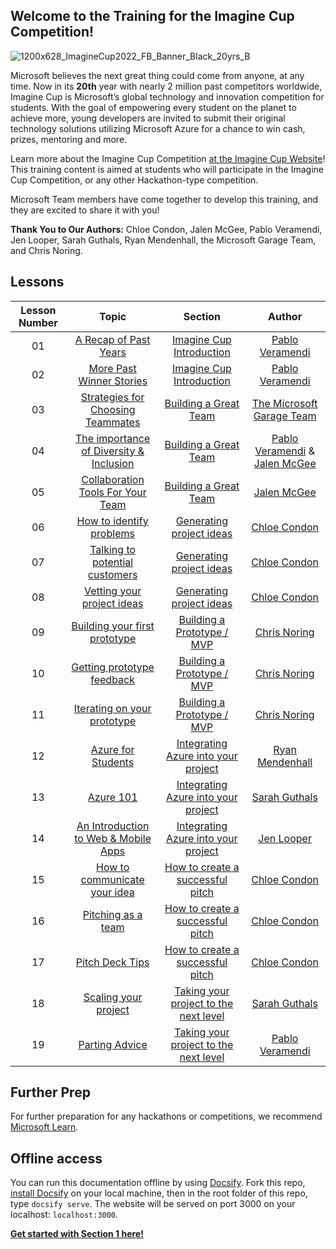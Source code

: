 ## Welcome to the Training for the Imagine Cup Competition!

![1200x628_ImagineCup2022_FB_Banner_Black_20yrs_B](https://user-images.githubusercontent.com/87670464/133935325-0cdcdfa1-8277-4892-99a3-7d3e089a0b8e.png)

Microsoft believes the next great thing could come from anyone, at any time. Now in its **20th** year with nearly 2 million past competitors worldwide, Imagine Cup is Microsoft’s global technology and innovation competition for students. With the goal of empowering every student on the planet to achieve more, young developers are invited to submit their original technology solutions utilizing Microsoft Azure for a chance to win cash, prizes, mentoring and more.

Learn more about the Imagine Cup Competition [at the Imagine Cup Website](https://imaginecup.microsoft.com/en-us/Events)!
This training content is aimed at students who will participate in the Imagine Cup Competition, or any other Hackathon-type competition.

Microsoft Team members have come together to develop this training, and they are excited to share it with you!

**Thank You to Our Authors:** Chloe Condon, Jalen McGee, Pablo Veramendi, Jen Looper, Sarah Guthals, Ryan Mendenhall, the Microsoft Garage Team, and Chris Noring. 

## Lessons

| Lesson Number | Topic | Section | Author |
| :-----------: | :---: | :----: | :----: | 
| 01 | [A Recap of Past Years](/1-Imagine-Cup-Introduction/1.A-Recap-of-Past-Years/README.md) | [Imagine Cup Introduction]( /1-Imagine-Cup-Introduction) | [Pablo Veramendi](https://twitter.com/IamPablo) |
| 02 | [More Past Winner Stories]( /1-Imagine-Cup-Introduction/2.More-Past-Winner-Stories/README.md) | [Imagine Cup Introduction]( /1-Imagine-Cup-Introduction) | [Pablo Veramendi](https://twitter.com/IamPablo) |
| 03 | [Strategies for Choosing Teammates](/2-Building-a-Team/1.Choosing-Your-Teammates/README.md) | [Building a Great Team](/2-Building-a-Team) | [The Microsoft Garage Team](https://www.microsoft.com/en-us/garage/) |
| 04 | [The importance of Diversity & Inclusion](/2-Building-a-Team/2.The-Importance-of-Diversity-&-Inclusion)  | [Building a Great Team]( /2-Building-a-Team) | [Pablo Veramendi](https://twitter.com/IamPablo) & [Jalen McGee](https://twitter.com/JalenMcG) |
| 05 | [Collaboration Tools For Your Team]( /2-Building-a-Team/3.Team-Collaboration-Tools/) | [Building a Great Team]( /2-Building-a-Team) | [Jalen McGee](https://twitter.com/JalenMcG) |
| 06 | [How to identify problems]( /3-Generating-Project-Ideas/1.How-to-Identify-Problems/README.md) | [Generating project ideas]( /3-Generating-Project-Ideas/README.md) | [Chloe Condon]( https://twitter.com/ChloeCondon) |
| 07 | [Talking to potential customers]( 3-Generating-Project-Ideas/2.Talking-to-Potential-Customers/README.md)  | [Generating project ideas]( /3-Generating-Project-Ideas/README.md) | [Chloe Condon]( https://twitter.com/ChloeCondon) |
| 08 | [Vetting your project ideas]( /3-Generating-Project-Ideas/3.Vetting-Your-Project-Ideas/README.md) | [Generating project ideas]( /3-Generating-Project-Ideas) | [Chloe Condon]( https://twitter.com/ChloeCondon) |
| 09 | [Building your first prototype]( /4-Building-A-Prototype/1.Building-Your-First-Prototype/README.md) | [Building a Prototype / MVP]( /4-Building-A-Prototype/README.md) | [Chris Noring](https://twitter.com/chris_noring) |
| 10 | [Getting prototype feedback]( /4-Building-A-Prototype/2.Getting-Prototype-Feedback/README.md) | [Building a Prototype / MVP]( /4-Building-A-Prototype/README.md) | [Chris Noring](https://twitter.com/chris_noring) |
| 11 | [Iterating on your prototype]( /4-Building-A-Prototype/3.Iterating-On-Your-Prototype/README.md) | [Building a Prototype / MVP]( /4-Building-A-Prototype/README.md) | [Chris Noring](https://twitter.com/chris_noring) |
| 12 | [Azure for Students]( /5-Integrating-Azure/1.Azure-For-Students/README.md) | [Integrating Azure into your project]( /5-Integrating-Azure/README.md) | [Ryan Mendenhall](https://www.linkedin.com/in/rymend/) |
| 13 | [Azure 101]( /5-Integrating-Azure/2.Azure-101/README.md) | [Integrating Azure into your project]( /5-Integrating-Azure/README.md) | [Sarah Guthals](https://twitter.com/drguthals) |
| 14 | [An Introduction to Web & Mobile Apps]( /5-Integrating-Azure/3.An-Intro-to-Web-&-Mobile-Apps/README.md) | [Integrating Azure into your project]( /5-Integrating-Azure/README.md) | [Jen Looper](https://twitter.com/jenlooper) |
| 15 | [How to communicate your idea](/6-Successful-Pitch/1.Communicating-Your-Idea/README.md) | [How to create a successful pitch](/6-Successful-Pitch/README.md) | [Chloe Condon](https://twitter.com/ChloeCondon) |
| 16 | [Pitching as a team]( /6-Successful-Pitch/2.Pitching-as-a-Team/README.md) | [How to create a successful pitch](/6-Successful-Pitch/README.md) | [Chloe Condon](https://twitter.com/ChloeCondon) |
| 17 | [Pitch Deck Tips]( /6-Successful-Pitch/3.Pitch-Deck-Tips/README.md)  | [How to create a successful pitch](/6-Successful-Pitch/README.md) | [Chloe Condon](https://twitter.com/ChloeCondon) |
| 18 | [Scaling your project]( /7-Next-Level/1.Scaling-Your-Project/README.md) | [Taking your project to the next level]( /7-Next-Level/README.md) | [Sarah Guthals](https://twitter.com/drguthals) |
| 19 | [Parting Advice]( /7-Next-Level/2.Parting-Words-&-Advice/README.md) | [Taking your project to the next level]( /7-Next-Level/README.md) | [Pablo Veramendi](https://twitter.com/IamPablo) |

## Further Prep

For further preparation for any hackathons or competitions, we recommend [Microsoft Learn](https://docs.microsoft.com/learn).
## Offline access

You can run this documentation offline by using [Docsify](https://docsify.js.org/#/). Fork this repo, [install Docsify](https://docsify.js.org/#/quickstart) on your local machine,  then in the root folder of this repo, type `docsify serve`. The website will be served on port 3000 on your localhost: `localhost:3000`.


[**Get started with Section 1 here!**](/1-Imagine-Cup-Introduction/README.md)
